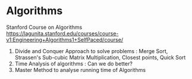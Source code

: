 # Algorithms
Stanford Course on Algorithms
https://lagunita.stanford.edu/courses/course-v1:Engineering+Algorithms1+SelfPaced/course/

1. Divide and Conquer Approach to solve problems : Merge Sort, Strassen's Sub-cubic Matrix Multiplication, Closest points, Quick Sort
2. Time Analysis of algorithms : Can we do better?
3. Master Method to analyse running time of Algorithms
